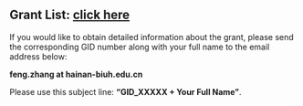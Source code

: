 
## Grant List: [click here](https://pan.baidu.com/s/1OAQxck0xsWrOIFtUUm0sPg?pwd=xecv)

If you would like to obtain detailed information about the grant,
please send the corresponding GID number along with your full name to the email address below:

<b>feng.zhang at hainan-biuh.edu.cn</b> 

Please use this subject line: <b>“GID_XXXXX + Your Full Name”</b>.

<br>

